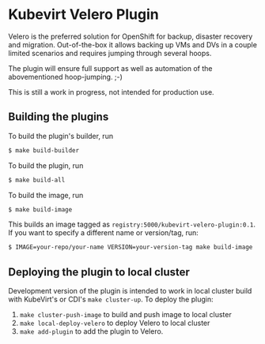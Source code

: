 # Kubevirt Velero Plugin

Velero is the preferred solution for OpenShift for backup, disaster recovery
and migration. Out-of-the-box it allows backing up VMs and DVs in a couple
limited scenarios and requires jumping through several hoops.

The plugin will ensure full support as well as automation of the abovementioned
hoop-jumping. ;-)

This is still a work in progress, not intended for production use.

## Building the plugins

To build the plugin's builder, run

```bash
$ make build-builder
```

To build the plugin, run

```bash
$ make build-all
```

To build the image, run

```bash
$ make build-image
```

This builds an image tagged as `registry:5000/kubevirt-velero-plugin:0.1`. If you want to specify a different name or version/tag, run:

```bash
$ IMAGE=your-repo/your-name VERSION=your-version-tag make build-image
```

## Deploying the plugin to local cluster

Development version of the plugin is intended to work in local cluster build with KubeVirt's or CDI's `make cluster-up`.
To deploy the plugin:


1. `make cluster-push-image` to build and push image to local cluster
2. `make local-deploy-velero` to deploy Velero to local cluster
3. `make add-plugin` to add the plugin to Velero.
